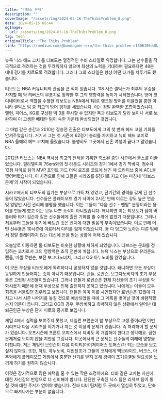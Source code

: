 ```yaml
---
title: "티브스 문제"
description: ""
coverImage: "/assets/img/2024-05-16-TheThibsProblem_0.png"
date: 2024-05-16 00:44
ogImage: 
  url: /assets/img/2024-05-16-TheThibsProblem_0.png
tag: Tech
originalTitle: "The Thibs Problem"
link: "https://medium.com/@boomaguerrero/the-thibs-problem-c1306186dd0a"
---
```



뉴욕 닉스 헤드 코치 톰 티보도는 열정적인 수비 스타일로 유명합니다. 그는 선수들을 적극적으로 격려하는 것을 두려워하지 않으며 최선의 노력을 기대하며 필요하다면 48분 내내 경기를 치르도록 격려합니다. 그러나 그의 스타일은 항상 어떤 대가를 치루기도 했습니다.

티보도는 NBA 커뮤니티의 관심을 끈 적이 있습니다. ’08 시즌 셀틱스가 최후의 우승을 차지할 때 닥 리버스의 부코치로 활약한 후 그의 영향력을 높이기 시작했습니다. 방어 코디네이터로서 역할을 수행한 티보도는 NBA에서 1위로 랭크된 방어를 이끌었을 뿐만 아니라 셀틱스 팀 중 최고의 방어 평가를 세웠습니다. 이는 정말 완벽한 조합이었습니다. 앨런, 피어스, KG로 구성된 빅 3을 무시할 수 없지만 독과 티보도가 달라 보이나 서로 보완하며 이 고생한 베테란 팀이 속한 가운데 완성되었던 것입니다.

그 마법 같은 순간과 2010년 결승전 진출은 티보도에게 그의 첫 번째 헤드 코칭 기회를 안겨주었습니다. 거기서 그는 첫 시즌에 62경기 승리를 차지하고 뉴비 헤드 코치로 NBA 올해의 헤드 코치에 올랐습니다. 불행히도 그곳에서 신혼 여행이 끝나고 말았습니다.



2012년 티브스는 NBA 역사상 최고의 전적을 기록한 축소된 중단 시즌에서 불스를 이끌었습니다. 필라델피아 76ers와의 첫 라운드 시리즈의 경기 1에서 경기 막바지, 점수차 12점 차이로 팀의 MVP 포인트 가드 더릭 로즈를 코트에 남긴 채 드라이브 중에 ACL을 찢어버렸습니다. 이 사건으로 인해 그들은 시리즈를 6경기로 지고 이는 마침내 '티브스 문제'의 시작이 되었습니다.

시카고에서의 티보도의 임기는 부상으로 가득 차 있었고, 단기간의 경력을 갖게 된 선수들이 많았습니다. 선수들은 플레이오프 경기 사이에 2시간 반에 이르는 강도 높은 연습 및 엉망인 시간 관리에 불평을 했습니다. 이는 그들이 "다음 선수 - 멘탈" 운동이라는 용어를 만들게 했고 이는 모두 나쁜 소식이 아니었습니다. 왜냐하면 이는 티보도가 짐미 버틀러와 타지 깁슨과 같은 선수들에게 출전 기회를 줄 수밖에 없었기 때문입니다. 그러나 처음부터 그들을 위기에 빠트린 것은 벤치에 대한 믿음의 부족이었습니다. 이로 인해 어떤 선수들은 10시즌에 이르러서 다리를 잃게 되었습니다. 둘 다 덩그와 노아는 다른 팀에서 정말 플레이하지 않는 대신에 돈을 받는 상황에 처해 있습니다.

오늘날로 이동하면 톰 티보도는 비슷한 상황에 처하게 되었습니다. 티브스는 문화를 정립하는 코치로서 그의 영향력은 조직 전반에 미칩니다. 뉴욕 닉스는 부상으로 유리준드 랜들, 미첼 로빈슨, 보잔 보그다노비치, 그리고 OG 아누노비를 잃었습니다.

이 모든 부상을 티보도에게 독려하다니 공정하지 않을 것입니다. 왜냐하면 모든 부상이 동일하게 만들어지는 것이 아니기 때문입니다. 랜들, 로빈슨, 보그다노비치의 초기 부상들은 고립된 사건들이었습니다. 그러나 랜들과 로빈슨은 현재 자신들의 초기 부상을 악화시켰기 때문에 현재 부상으로 인해 출전하지 못하고 있습니다. 나에게는 이들이 모두 회복을 서둘렀던 경우라고 보입니다. 랜들은 이미 이를 시인했지만 로빈슨은 12월에 다치고 나서 시즌 나머지를 놓칠 것으로 예상되었을 때에 그 계획을 벗어날 것이 바람직했는지 의문이 듭니다. 그리고 OG의 경우, 무방비하고 촉박하지 않은 상황에서 일어난 대퇴근인근 부상은 단지 피로의 증거로 보입니다.



게임 4에서 실력을 보여주지 못했고, 제일런 브런슨이 발 부상으로 고생 중이라면 이번 시리즈나 다음 시리즈를 이기거나 지는 것 이상의 문제가 있습니다. 즉 처리해야 할 문제가 있습니다. 오프시즌에 프론트 오피스에서 티비도 꼭 개입해야 한다고 생각해요. 급한 문제처럼 보이지 않을 지언정 그겁니다. 이곳에서의 큰 문제는 선수들의 미래에 영향을 미칩니다. 저는 제일런 브런슨이 다음 아이티(아이저이어스 토머스)가 되는 모습을 보고 싶지 않아요. 또한, 하트, 아누노비, 디빈첸조가 그들의 코치에게 맥브라이드, 버크스, 아추와에게 플레이오프 게임에서 충분한 신뢰를 받지 못해 경력이 조기종결될 필요성을 느끼게 하기를 원하지 않습니다.

이것은 장기적으로 많은 혜택을 줄 수 있는 작은 조정이에요. 티비 같은 코치는 자신에 대한 자신감의 반영으로 더 신뢰해야 합니다. 단단한 구축된 닉스 팀은 리저브 팀이 통 칠 것에 대한 주저가 없어야 했습니다. 진짜 티비 팀처럼 두 곳에서 열심히 뛰었고, 단축으로 빠져나가는 부분이 없습니다.